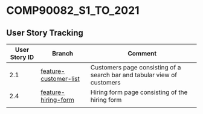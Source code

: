 # COMP90082_S1_TO_2021

## User Story Tracking

| User Story ID | Branch | Comment |
|---------------|--------|---------|
| 2.1           |[feature-customer-list](https://github.com/ndhngoc91/COMP90082_S1_TO_2021/tree/feature-customer-list)|Customers page consisting of a search bar and tabular view of customers|
| 2.4           |[feature-hiring-form](https://github.com/ndhngoc91/COMP90082_S1_TO_2021/tree/feature-hiring-form)|Hiring form page consisting of the hiring form|
|               |        |         |
